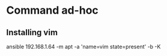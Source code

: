 # Command ad-hoc

## Installing vim 
ansible 192.168.1.64 -m apt -a 'name=vim state=present' -b -K

